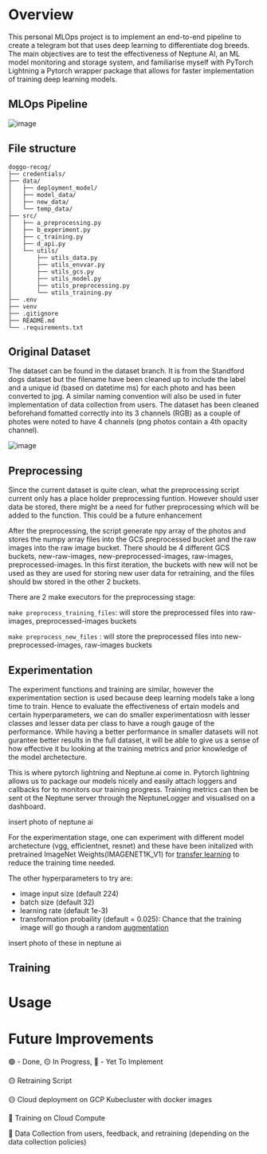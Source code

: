 # Overview
This personal MLOps project is to implement an end-to-end pipeline to create a telegram bot that uses deep learning to differentiate dog breeds.
The main objectives are to test the effectiveness of Neptune AI, an ML model monitoring and storage system, and familiarise myself with PyTorch Lightning a Pytorch wrapper package that allows for faster implementation of training deep learning models.

## MLOps Pipeline
![image](https://github.com/josiah-chua/doggo-recog/assets/81459293/8d391a96-ec36-4b51-b1c9-b8c160c4ade7)


## File structure
```
doggo-recog/
├── credentials/
├── data/
│   ├── deployment_model/
│   ├── model_data/
│   ├── new_data/
│   └── temp_data/
├── src/
│   ├── a_preprocessing.py
│   ├── b_experiment.py
│   ├── c_training.py
│   ├── d_api.py
│   └── utils/
│       ├── utils_data.py
│       ├── utils_envvar.py
│       ├── utils_gcs.py
│       ├── utils_model.py
│       ├── utils_preprocessing.py
│       └── utils_training.py
├── .env
├── venv
├── .gitignore
├── README.md
└── .requirements.txt
```

## Original Dataset
The dataset can be found in the dataset branch. It is from the Standford dogs dataset but the filename have been cleaned up to include the label and a unique id (based on datetime ms) for each photo and has been converted to jpg.
A similar naming convention will also be used in futer implementation of data collection from users.
The dataset has been cleaned beforehand fomatted correctly into its 3 channels (RGB) as a couple of photes were noted to have 4 channels (png photos contain a 4th opacity channel).

![image](https://github.com/josiah-chua/doggo-recog/assets/81459293/12ce3fed-7e08-4f2a-a8df-e8be1476350e)


## Preprocessing
Since the current dataset is quite clean, what the preprocessing script current only has a place holder preprocessing funtion. However should user data be stored, there might be a need for futher preprocessing which will be added to the function. This could be a future enhancement


After the preprocessing, the script generate npy array of the photos and stores the numpy array files into the GCS preprocessed bucket and the raw images into the raw image bucket. There should be 4 different GCS buckets, new-raw-images, new-preprocessed-images, raw-images, preprocessed-images. In this first iteration, the buckets with new will not be used as they are used for storing new user data for retraining, and the files should bw stored in the other 2 buckets. 


There are 2 make executors for the preprocessing stage:


```make preprocess_training_files```: will store the preprocessed files into  raw-images, preprocessed-images buckets


```make preprocess_new_files``` : will store the preprocessed files into new-preprocessed-images, raw-images buckets

## Experimentation
The experiment functions and training are similar, however the experimentation section is used because deep learning models take a long time to train. Hence to evaluate the effectiveness of ertain models and certain hyperparameters, we can do smaller experimentatiosn with lesser classes and lesser data per class to have a rough gauge of the performance. While having a better performance in smaller datasets will not gurantee better results in the full dataset, it will be able to give us a sense of how effective it bu looking at the training metrics and prior knowledge of the model archetecture.

This is where pytorch lightning and Neptune.ai come in. Pytorch lightning allows us to package our models nicely and easily attach loggers and callbacks for to monitors our training progress. Training metrics can then be sent ot the Neptune server through the NeptuneLogger and visualised on a dashboard.

insert photo of neptune ai

For the experimentation stage, one can experiment with different model archetecture (vgg, efficientnet, resnet) and these have been initalized with pretrained ImageNet Weights(IMAGENET1K_V1) for [transfer learning](https://machinelearningmastery.com/transfer-learning-for-deep-learning/) to reduce the training time needed.

The other hyperparameters to try are:
- image input size (default 224)
- batch size (default 32)
- learning rate (default 1e-3)
- transformation probaility (default = 0.025): Chance that the training image will go though a random [augmentation](https://pytorch.org/vision/stable/transforms.html)



insert photo of these in neptune ai

## Training




# Usage





# 

# Future Improvements
:green_circle: - Done, :yellow_circle: In Progress, :red_circle: - Yet To Implement

:yellow_circle: Retraining Script

:yellow_circle: Cloud deployment on GCP Kubecluster with docker images

:red_circle: Training on Cloud Compute

:red_circle: Data Collection from users, feedback, and retraining (depending on the data collection policies)
